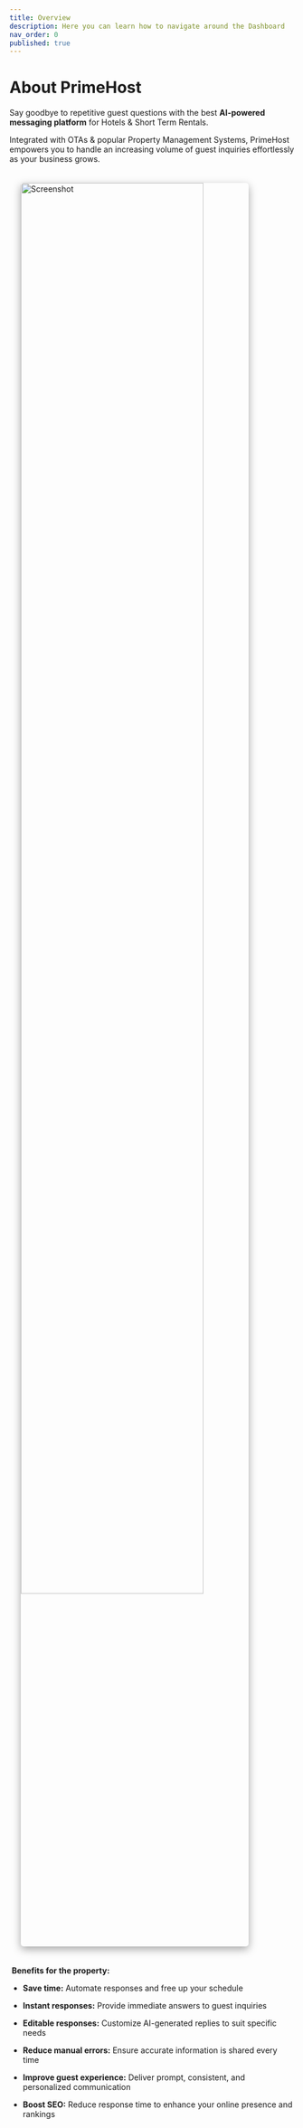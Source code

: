```yaml
---
title: Overview
description: Here you can learn how to navigate around the Dashboard
nav_order: 0
published: true
---
```

# **About PrimeHost**

Say goodbye to repetitive guest questions with the best **AI-powered messaging platform** for Hotels & Short Term Rentals.

Integrated with OTAs & popular Property Management Systems, PrimeHost empowers you to handle an increasing volume of guest inquiries effortlessly as your business grows.

<img src="/docs/media/Screenshot 2024-06-29 at 5.29.42 PM.png" alt="Screenshot" style="margin: 20px; width: 80%; border-radius: 5px; box-shadow: rgba(0, 0, 0, 0.35) 0px 5px 15px;">

<p style="text-align: start">&nbsp;<strong>Benefits for the property:</strong></p>

*   **Save time:** Automate responses and free up your schedule
    
*   **Instant responses:** Provide immediate answers to guest inquiries
    
*   **Editable responses:** Customize AI-generated replies to suit specific needs
    
*   **Reduce manual errors:** Ensure accurate information is shared every time
    
*   **Improve guest experience:** Deliver prompt, consistent, and personalized communication
    
*   **Boost SEO:** Reduce response time to enhance your online presence and rankings